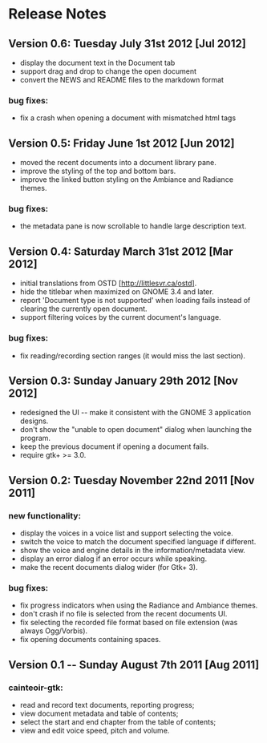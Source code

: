 Release Notes
=============

Version 0.6: Tuesday July 31st 2012 [Jul 2012]
----------------------------------------------

  *  display the document text in the Document tab
  *  support drag and drop to change the open document
  *  convert the NEWS and README files to the markdown format

### bug fixes:

  *  fix a crash when opening a document with mismatched html tags

Version 0.5: Friday June 1st 2012 [Jun 2012]
--------------------------------------------

  *  moved the recent documents into a document library pane.
  *  improve the styling of the top and bottom bars.
  *  improve the linked button styling on the Ambiance and Radiance themes.

### bug fixes:

  *  the metadata pane is now scrollable to handle large description text.

Version 0.4: Saturday March 31st 2012 [Mar 2012]
------------------------------------------------

  *  initial translations from OSTD [http://littlesvr.ca/ostd].
  *  hide the titlebar when maximized on GNOME 3.4 and later.
  *  report 'Document type is not supported' when loading fails instead of
     clearing the currently open document.
  *  support filtering voices by the current document's language.

### bug fixes:

  *  fix reading/recording section ranges (it would miss the last section).

Version 0.3: Sunday January 29th 2012 [Nov 2012]
------------------------------------------------

  *  redesigned the UI -- make it consistent with the GNOME 3 application designs.
  *  don't show the "unable to open document" dialog when launching the program.
  *  keep the previous document if opening a document fails.
  *  require gtk+ >= 3.0.

Version 0.2: Tuesday November 22nd 2011 [Nov 2011]
--------------------------------------------------

### new functionality:

  *  display the voices in a voice list and support selecting the voice.
  *  switch the voice to match the document specified language if different.
  *  show the voice and engine details in the information/metadata view.
  *  display an error dialog if an error occurs while speaking.
  *  make the recent documents dialog wider (for Gtk+ 3).

### bug fixes:

  *  fix progress indicators when using the Radiance and Ambiance themes.
  *  don't crash if no file is selected from the recent documents UI.
  *  fix selecting the recorded file format based on file extension (was always Ogg/Vorbis).
  *  fix opening documents containing spaces.

Version 0.1 -- Sunday August 7th 2011 [Aug 2011]
------------------------------------------------

### cainteoir-gtk:

  *  read and record text documents, reporting progress;
  *  view document metadata and table of contents;
  *  select the start and end chapter from the table of contents;
  *  view and edit voice speed, pitch and volume.
